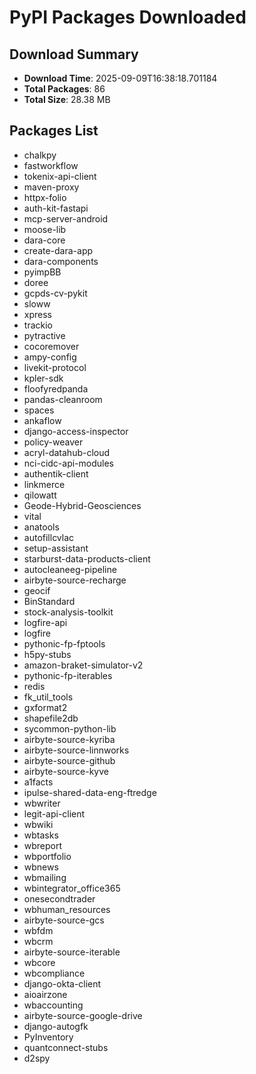 # PyPI Packages Downloaded

## Download Summary
- **Download Time**: 2025-09-09T16:38:18.701184
- **Total Packages**: 86
- **Total Size**: 28.38 MB

## Packages List
- chalkpy
- fastworkflow
- tokenix-api-client
- maven-proxy
- httpx-folio
- auth-kit-fastapi
- mcp-server-android
- moose-lib
- dara-core
- create-dara-app
- dara-components
- pyimpBB
- doree
- gcpds-cv-pykit
- sloww
- xpress
- trackio
- pytractive
- cocoremover
- ampy-config
- livekit-protocol
- kpler-sdk
- floofyredpanda
- pandas-cleanroom
- spaces
- ankaflow
- django-access-inspector
- policy-weaver
- acryl-datahub-cloud
- nci-cidc-api-modules
- authentik-client
- linkmerce
- qilowatt
- Geode-Hybrid-Geosciences
- vital
- anatools
- autofillcvlac
- setup-assistant
- starburst-data-products-client
- autocleaneeg-pipeline
- airbyte-source-recharge
- geocif
- BinStandard
- stock-analysis-toolkit
- logfire-api
- logfire
- pythonic-fp-fptools
- h5py-stubs
- amazon-braket-simulator-v2
- pythonic-fp-iterables
- redis
- fk_util_tools
- gxformat2
- shapefile2db
- sycommon-python-lib
- airbyte-source-kyriba
- airbyte-source-linnworks
- airbyte-source-github
- airbyte-source-kyve
- a1facts
- ipulse-shared-data-eng-ftredge
- wbwriter
- legit-api-client
- wbwiki
- wbtasks
- wbreport
- wbportfolio
- wbnews
- wbmailing
- wbintegrator_office365
- onesecondtrader
- wbhuman_resources
- airbyte-source-gcs
- wbfdm
- wbcrm
- airbyte-source-iterable
- wbcore
- wbcompliance
- django-okta-client
- aioairzone
- wbaccounting
- airbyte-source-google-drive
- django-autogfk
- PyInventory
- quantconnect-stubs
- d2spy

